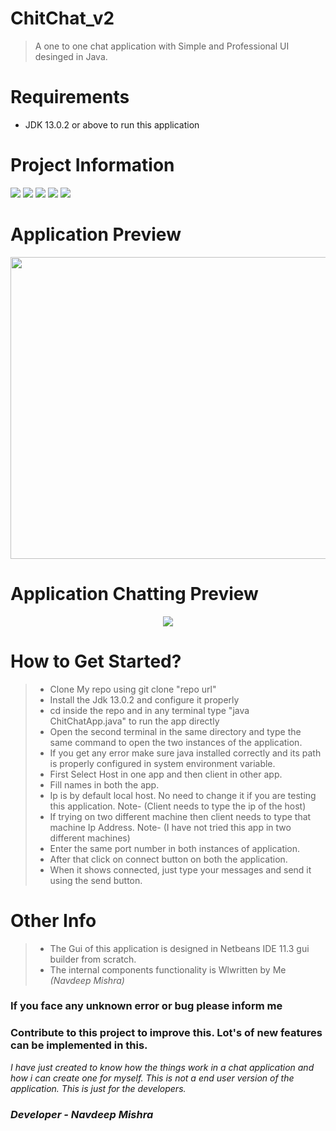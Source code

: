 # ChitChat_v2
> A one to one chat application with Simple and Professional UI desinged in Java.

# Requirements
- JDK 13.0.2 or above to run this application
 

# Project Information
<p align="left">  
<img src="https://img.shields.io/badge/Language-Java-blue">
<img src="https://img.shields.io/badge/Platform-Windows-brightgreen">
<img src="https://img.shields.io/badge/GUI-Java Swing-blueviolet">
<img src="https://img.shields.io/badge/Version-2.1-ff69b4">
<img src="https://img.shields.io/badge/IDE-Netbeans_11.3-34baeb"

</p>

# Application Preview

<p align="center">
 <img height="483px" width="634px" src="https://github.com/navdeepm20/ChitChat_Gui/blob/master/samples/application_preview.png">
</p>

# Application Chatting Preview 
<p align="center">
  <img src="https://github.com/navdeepm20/ChitChat_Gui/blob/master/samples/chatting.png">
  
  
 </p>

 
 # How to Get Started?
 
 > - Clone My repo using git clone "repo url"<br>
 > - Install the Jdk 13.0.2 and configure it properly<br>
 > - cd inside the repo and in any terminal type "java ChitChatApp.java" to run the app directly<br>
 > - Open the second terminal in the same directory and type the same command to open the two instances of the application.<br>
 > - If you get any error make sure java installed correctly and its path is properly configured in system environment variable.<br>
 > - First Select Host in one app and then client in other app.<br>
 > - Fill names in both the app.<br>
 > - Ip is by default local host. No need to change it if you are testing this application. Note- (Client needs to type the ip of the host)<br>
 > - If trying on two different machine then client needs to type that machine Ip Address. Note- (I have not tried this app in two different machines)<br>
 > - Enter the same port number in both instances of application.<br>
 > - After that click on connect button on both the application.<br>
 > - When it shows connected, just type your messages and send it using the send button.
 
 # Other Info
 > - The Gui of this application is designed in Netbeans IDE 11.3 gui builder from scratch.
 > - The internal components functionality is Wlwritten by Me <i>(Navdeep Mishra)</i>
 
 
 <h3>If you face any unknown error or bug please inform me</h3>
 <h3>Contribute to this project to improve this. Lot's of new features can be implemented in this.</h3>
 <i> I have just created to know how the things work in a chat application and how i can create one for myself. This is not a end user version of the application. This is just for the developers.</i>
 
 <h3><i>Developer - Navdeep Mishra</i></h3>
 
  

